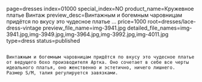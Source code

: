 page=dresses
index=01000
special_index=NO
product_name=Кружевное платье Винтаж
preview_desc=Винтажным и богемным чаровницам придётся по вкусу это чудесное платье ...
price=1000
root=dresses/lace-dress-vintage
preview_file_name=img-3941.jpg
detailed_file_names=img-3941.jpg,img-3949.jpg,img-3964.jpg,img-3992.jpg,img-4011.jpg
type=dress
status=published
~~~~~~

Винтажным и богемным чаровницам придётся по вкусу это чудесное платье от ведущего бохо производителя Артка. Оно сочетает в себе все черты идеального платья, оно женственно и эстетично, ничего лишнего.
Размер S/M, талия регулируется завязками.